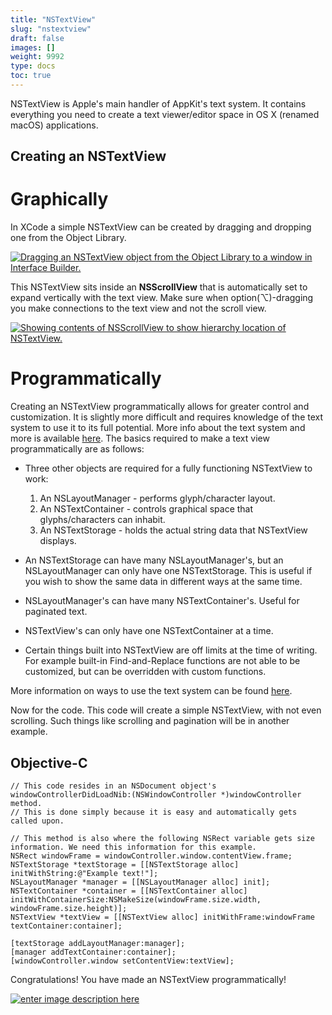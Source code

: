 ```yaml
---
title: "NSTextView"
slug: "nstextview"
draft: false
images: []
weight: 9992
type: docs
toc: true
---
```


NSTextView is Apple's main handler of AppKit's text system. It contains everything you need to create a text viewer/editor space in OS X (renamed macOS) applications.

## Creating an NSTextView
Graphically
===========
In XCode a simple NSTextView can be created by dragging and dropping one from the Object Library.

[![Dragging an NSTextView object from the Object Library to a window in Interface Builder.][1]][1]


This NSTextView sits inside an **NSScrollView** that is automatically set to expand vertically with the text view. Make sure when option(⌥)-dragging you make connections to the text view and not the scroll view.

[![Showing contents of NSScrollView to show hierarchy location of NSTextView.][2]][2]

Programmatically
================
Creating an NSTextView programmatically allows for greater control and customization. It is slightly more difficult and requires knowledge of the text system to use it to its full potential. More info about the text system and more is available [here][3]. The basics required to make a text view programmatically are as follows:

 - Three other objects are required for a fully functioning NSTextView to work:
    1. An NSLayoutManager - performs glyph/character layout.
    2. An NSTextContainer - controls graphical space that glyphs/characters can inhabit.
    3. An NSTextStorage - holds the actual string data that NSTextView displays.
    
 - An NSTextStorage can have many NSLayoutManager's, but an NSLayoutManager can only have one NSTextStorage. This is useful if you wish to show the same data in different ways at the same time.

 - NSLayoutManager's can have many NSTextContainer's. Useful for paginated text.

 - NSTextView's can only have one NSTextContainer at a time.

 - Certain things built into NSTextView are off limits at the time of writing. For example built-in Find-and-Replace functions are not able to be customized, but can be overridden with custom functions.

More information on ways to use the text system can be found [here][4].

Now for the code. This code will create a simple NSTextView, with not even scrolling. Such things like scrolling and pagination will be in another example.
## Objective-C ##
    // This code resides in an NSDocument object's windowControllerDidLoadNib:(NSWindowController *)windowController method.
    // This is done simply because it is easy and automatically gets called upon.
    
    // This method is also where the following NSRect variable gets size information. We need this information for this example.
    NSRect windowFrame = windowController.window.contentView.frame;
    NSTextStorage *textStorage = [[NSTextStorage alloc] initWithString:@"Example text!"];
    NSLayoutManager *manager = [[NSLayoutManager alloc] init];
    NSTextContainer *container = [[NSTextContainer alloc] initWithContainerSize:NSMakeSize(windowFrame.size.width, windowFrame.size.height)];
    NSTextView *textView = [[NSTextView alloc] initWithFrame:windowFrame textContainer:container];
    
    [textStorage addLayoutManager:manager];
    [manager addTextContainer:container];
    [windowController.window setContentView:textView];

Congratulations! You have made an NSTextView programmatically!

[![enter image description here][5]][5]


  [1]: https://i.stack.imgur.com/e11Rf.png
  [2]: https://i.stack.imgur.com/hhBpy.png
  [3]: https://developer.apple.com/library/content/documentation/TextFonts/Conceptual/CocoaTextArchitecture/Introduction/Introduction.html#//apple_ref/doc/uid/TP40009459 "About the Cocoa Text System"
  [4]: https://developer.apple.com/library/content/documentation/TextFonts/Conceptual/CocoaTextArchitecture/TextSystemArchitecture/ArchitectureOverview.html#//apple_ref/doc/uid/TP40009459-CH7-CJBJHGAG "Text System Organization"
  [5]: https://i.stack.imgur.com/yJI81.png

